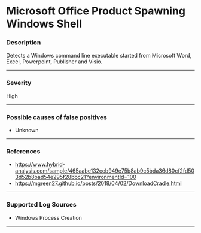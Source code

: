 # Microsoft Office Product Spawning Windows Shell
### Description

Detects a Windows command line executable started from Microsoft Word, Excel, Powerpoint, Publisher and Visio.

-------------------
### Severity

High

-------------------
<!---
### Detailed Information

- Why is this alert triggered?
- What are the typical causes that generate this alert? (e.g. port scans, unusual file access activity, etc...)
- Which corroborating information should be looked up?
- Any supporting queries to get more information?
- Any supporting visualizations to get more information?

-------------------
--->
### Possible causes of false positives

- Unknown

-------------------
### References

- https://www.hybrid-analysis.com/sample/465aabe132ccb949e75b8ab9c5bda36d80cf2fd503d52b8bad54e295f28bbc21?environmentId=100
- https://mgreen27.github.io/posts/2018/04/02/DownloadCradle.html

-------------------
### Supported Log Sources

- Windows Process Creation

-------------------
